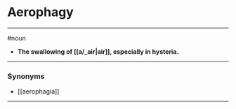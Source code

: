 # Aerophagy
---
#noun
- **The swallowing of [[a/_air|air]], especially in hysteria.**
---
### Synonyms
- [[aerophagia]]
---
